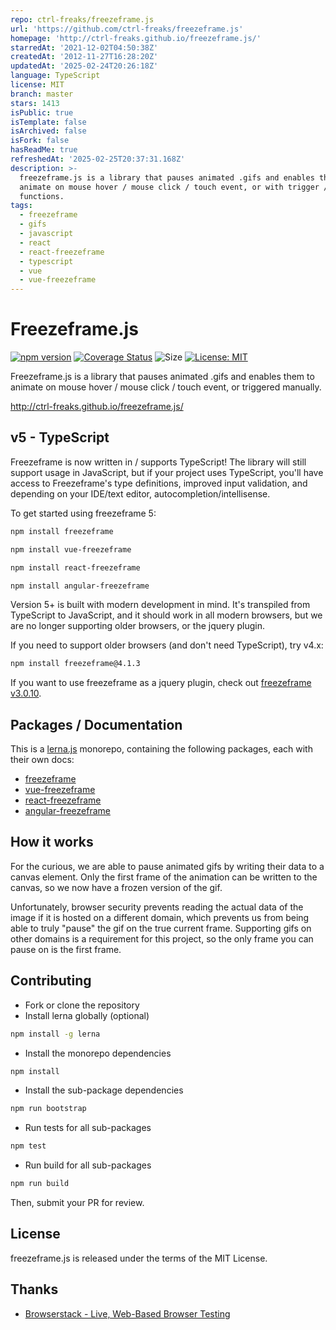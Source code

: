 ```yaml
---
repo: ctrl-freaks/freezeframe.js
url: 'https://github.com/ctrl-freaks/freezeframe.js'
homepage: 'http://ctrl-freaks.github.io/freezeframe.js/'
starredAt: '2021-12-02T04:50:38Z'
createdAt: '2012-11-27T16:28:20Z'
updatedAt: '2025-02-24T20:26:18Z'
language: TypeScript
license: MIT
branch: master
stars: 1413
isPublic: true
isTemplate: false
isArchived: false
isFork: false
hasReadMe: true
refreshedAt: '2025-02-25T20:37:31.168Z'
description: >-
  freezeframe.js is a library that pauses animated .gifs and enables them to
  animate on mouse hover / mouse click / touch event, or with trigger / release
  functions.
tags:
  - freezeframe
  - gifs
  - javascript
  - react
  - react-freezeframe
  - typescript
  - vue
  - vue-freezeframe
---
```


# Freezeframe.js

[![npm version](https://badge.fury.io/js/freezeframe.svg)](https://badge.fury.io/js/freezeframe)
[![Coverage Status](https://coveralls.io/repos/github/ctrl-freaks/freezeframe.js/badge.svg?branch=master)](https://coveralls.io/github/ctrl-freaks/freezeframe.js?branch=master)
![Size](https://img.shields.io/github/size/ctrl-freaks/freezeframe.js/packages/freezeframe/dist/freezeframe.min.js.svg)
[![License: MIT](https://img.shields.io/badge/License-MIT-blue.svg)](https://opensource.org/licenses/MIT)

Freezeframe.js is a library that pauses animated .gifs and enables them to
animate on mouse hover / mouse click / touch event, or triggered manually.

http://ctrl-freaks.github.io/freezeframe.js/

## v5 - TypeScript

Freezeframe is now written in / supports TypeScript! The library will still support usage in JavaScript, but if your project uses TypeScript, you'll have access to Freezeframe's type definitions, improved input validation, and depending on your IDE/text editor, autocompletion/intellisense.

To get started using freezeframe 5:

```sh
npm install freezeframe
```

```sh
npm install vue-freezeframe
```

```sh
npm install react-freezeframe
```

```sh
npm install angular-freezeframe
```

Version 5+ is built with modern development in mind. It's transpiled from TypeScript to JavaScript, and it should
work in all modern browsers, but we are no longer supporting older browsers, or the jquery plugin.

If you need to support older browsers (and don't need TypeScript), try v4.x:

```sh
npm install freezeframe@4.1.3
```

If you want to use freezeframe as a jquery plugin, check out
[freezeframe v3.0.10](https://github.com/ctrl-freaks/freezeframe.js/tree/archived/3.0.10).

## Packages / Documentation

This is a [lerna.js](https://lerna.js.org/) monorepo, containing the following packages, each with their own docs:

- [freezeframe](./packages/freezeframe)
- [vue-freezeframe](./packages/vue-freezeframe)
- [react-freezeframe](./packages/react-freezeframe)
- [angular-freezeframe](./packages/angular-freezeframe)

## How it works

For the curious, we are able to pause animated gifs by writing their data to a canvas element. Only the first frame of the animation can be written to the canvas, so we now have a frozen version of the gif.

Unfortunately, browser security prevents reading the actual data of the image if it is hosted on a different domain, which prevents us from being able to truly "pause" the gif on the true current frame. Supporting gifs on other domains is a requirement for this project, so the only frame you can pause on is the first frame.

## Contributing

- Fork or clone the repository
- Install lerna globally (optional)

```bash
npm install -g lerna
```

- Install the monorepo dependencies

```bash
npm install
```

- Install the sub-package dependencies

```bash
npm run bootstrap
```

- Run tests for all sub-packages

```bash
npm test
```

- Run build for all sub-packages

```bash
npm run build
```

Then, submit your PR for review.

## License

freezeframe.js is released under the terms of the MIT License.

## Thanks

- [Browserstack - Live, Web-Based Browser Testing](https://www.browserstack.com/)
